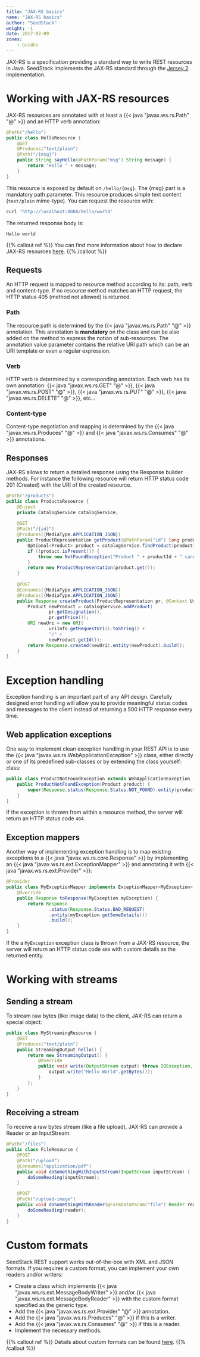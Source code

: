 ```yaml
---
title: "JAX-RS basics"
name: "JAX-RS basics"
author: "SeedStack"
weight: -1
date: 2017-02-09
zones:
    - Guides
---
```


JAX-RS is a specification providing a standard way to write REST resources in Java. SeedStack implements the JAX-RS
standard through the [Jersey 2](https://jersey.java.net/) implementation.

# Working with JAX-RS resources

JAX-RS resources are annotated with at least a {{< java "javax.ws.rs.Path" "@" >}} and an HTTP verb annotation:

```java
@Path("/hello")
public class HelloResource {
    @GET
    @Produces("text/plain")
    @Path("/{msg}")
    public String sayHello(@PathParam("msg") String message) {
        return "Hello " + message;
    }
}
```

This resource is exposed by default on `/hello/{msg}`. The {msg} part is a mandatory path parameter. This resource
produces simple text content (`text/plain` mime-type). You can request the resource with:

```bash
curl 'http://localhost:8080/hello/world'
```

The returned response body is:

```plain
Hello world
```

{{% callout ref %}}
You can find more information about how to declare JAX-RS resources [here](https://jersey.java.net/documentation/latest/jaxrs-resources.html).
{{% /callout %}} 

## Requests

An HTTP request is mapped to resource method according to its: path, verb and content-type. If no resource method matches 
an HTTP request, the HTTP status 405 (method not allowed) is returned.

### Path

The resource path is determined by the {{< java "javax.ws.rs.Path" "@" >}} annotation. This annotation is **mandatory** 
on the class and can be also added on the method to express the notion of sub-resources. The annotation value parameter 
contains the relative URI path which can be an URI template or even a regular expression.

### Verb

HTTP verb is determined by a corresponding annotation. Each verb has its own annotation: {{< java "javax.ws.rs.GET" "@" >}},
{{< java "javax.ws.rs.POST" "@" >}}, {{< java "javax.ws.rs.PUT" "@" >}}, {{< java "javax.ws.rs.DELETE" "@" >}}, etc...

### Content-type

Content-type negotiation and mapping is determined by the {{< java "javax.ws.rs.Produces" "@" >}} and 
{{< java "javax.ws.rs.Consumes" "@" >}} annotations.

## Responses

JAX-RS allows to return a detailed response using the Response builder methods. For instance the following resource 
will return HTTP status code 201 (Created) with the URI of the created resource.

```java
@Path("/products")
public class ProductsResource {
    @Inject
    private CatalogService catalogService;
    
    @GET
    @Path("/{id}")
    @Produces({MediaType.APPLICATION_JSON})
    public ProductRepresentation getProduct(@PathParam("id") long productId) {
        Optional<Product> product = catalogService.findProduct(productId);
        if (!product.isPresent()) {
            throw new NotFoundException("Product " + productId + " cannot be found");
        }
        return new ProductRepresentation(product.get());
    }
    
    @POST
    @Consumes({MediaType.APPLICATION_JSON})
    @Produces({MediaType.APPLICATION_JSON})
    public Response createProduct(ProductRepresentation pr, @Context UriInfo uriInfo) {
        Product newProduct = catalogService.addProduct(
                pr.getDesignation(), 
                pr.getPrice());
        URI newUri = new URI(
                uriInfo.getRequestUri().toString() + 
                "/" + 
                newProduct.getId());
        return Response.created(newUri).entity(newProduct).build();
    }
}
```

# Exception handling

Exception handling is an important part of any API design. Carefully designed error handling will allow you to provide 
meaningful status codes and messages to the client instead of returning a 500 HTTP response every time.

## Web application exceptions

One way to implement clean exception handling in your REST API is to use the {{< java "javax.ws.rs.WebApplicationException" >}}
class, either directly or one of its predefined sub-classes or by extending the class yourself:  
class:

```java
public class ProductNotFoundException extends WebApplicationException {
    public ProductNotFoundException(Product product) {
        super(Response.status(Response.Status.NOT_FOUND).entity(product.getId()).build());
    }
}
```

If the exception is thrown from within a resource method, the server will return an HTTP status code `404`. 
 
## Exception mappers
 
Another way of implementing exception handling is to map existing exceptions to a {{< java "javax.ws.rs.core.Response" >}}
by implementing an {{< java "javax.ws.rs.ext.ExceptionMapper" >}} and annotating it with {{< java "javax.ws.rs.ext.Provider" >}}: 

```java
@Provider
public class MyExceptionMapper implements ExceptionMapper<MyException> {
    @Override
    public Response toResponse(MyException myException) {
        return Response
                .status(Response.Status.BAD_REQUEST)
                .entity(myException.getSomeDetails())
                .build();
    }
}
```

If the a `MyException` exception class is thrown from a JAX-RS resource, the server will return an HTTP status code `400`
with custom details as the returned entity.

# Working with streams

## Sending a stream

To stream raw bytes (like image data) to the client, JAX-RS can return a special object:

```java
public class MyStreamingResource {
    @GET
    @Produces("text/plain")
    public StreamingOutput hello() {
        return new StreamingOutput() {
            @Override
            public void write(OutputStream output) throws IOException, WebApplicationException {
                output.write("Hello World".getBytes());
            }
        };
    }
}
```

## Receiving a stream

To receive a raw bytes stream (like a file upload), JAX-RS can provide a Reader or an InputStream:

```java
@Path("/files")
public class FileResource {
    @POST
    @Path("/upload")
    @Consumes("application/pdf")
    public void doSomethingWithInputStream(InputStream inputStream) {
        doSomeReading(inputStream);
    }

    @POST
    @Path("/upload-image")
    public void doSomethingWithReader(@FormDataParam("file") Reader reader) {
        doSomeReading(reader);
    }
}
```

# Custom formats

SeedStack REST support works out-of-the-box with XML and JSON formats. If you requires a custom format, you can implement
your own readers and/or writers:

* Create a class which implements {{< java "javax.ws.rs.ext.MessageBodyWriter" >}} and/or {{< java "javax.ws.rs.ext.MessageBodyReader" >}}
with the custom format specified as the generic type.
* Add the {{< java "javax.ws.rs.ext.Provider" "@" >}} annotation.
* Add the {{< java "javax.ws.rs.Produces" "@" >}} if this is a writer.
* Add the {{< java "javax.ws.rs.Consumes" "@" >}} if this is a reader.
* Implement the necessary methods.

{{% callout ref %}}
Details about custom formats can be found [here](http://docs.oracle.com/javaee/7/api/javax/ws/rs/ext/package-summary.html).
{{% /callout %}} 
